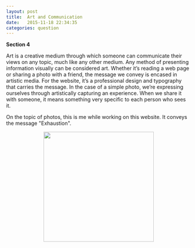 ```yaml
---
layout: post
title:  Art and Communication
date:   2015-11-18 22:34:35
categories: question
---
```

**Section 4**

Art is a creative medium through which someone can communicate their views on any topic, much like any other medium. Any method of presenting information visually can be considered art. Whether it’s reading a web page or sharing a photo with a friend, the message we convey is encased in artistic media. For the website, it’s a professional design and typography that carries the message. In the case of a simple photo, we’re expressing ourselves through artistically capturing an experience. When we share it with someone, it means something very specific to each person who sees it.

On the topic of photos, this is me while working on this website. It conveys the message "Exhaustion". 
<img src="https://dl.dropboxusercontent.com/u/21768721/late-night.png" style="width:300px; display:block; margin:0 auto; padding:15px;"/>
